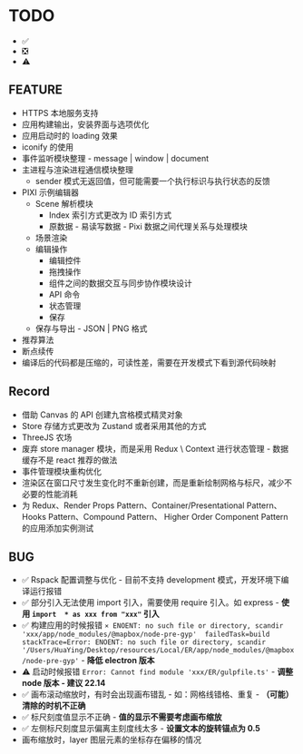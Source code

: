 # TODO

- ✅
- ❎
- ⚠️

## FEATURE

- HTTPS 本地服务支持
- 应用构建输出，安装界面与选项优化
- 应用启动时的 loading 效果
- iconify 的使用
- 事件监听模块整理 - message | window | document
- 主进程与渲染进程通信模块整理
  - sender 模式无返回值，但可能需要一个执行标识与执行状态的反馈
- PIXI 示例编辑器
  - Scene 解析模块
    - Index 索引方式更改为 ID 索引方式
    - 原数据 - 易读写数据 - Pixi 数据之间代理关系与处理模块
  - 场景渲染
  - 编辑操作
    - 编辑控件
    - 拖拽操作
    - 组件之间的数据交互与同步协作模块设计
    - API 命令
    - 状态管理
    - 保存
  - 保存与导出 - JSON | PNG 格式
- 推荐算法
- 断点续传
- 编译后的代码都是压缩的，可读性差，需要在开发模式下看到源代码映射

## Record

- 借助 Canvas 的 API 创建九宫格模式精灵对象
- Store 存储方式更改为 Zustand 或者采用其他的方式
- ThreeJS 农场
- 废弃 store manager 模块，而是采用 Redux \ Context 进行状态管理 - 数据缓存不是 react 推荐的做法
- 事件管理模块重构优化
- 渲染区在窗口尺寸发生变化时不重新创建，而是重新绘制网格与标尺，减少不必要的性能消耗
- 为 Redux、Render Props Pattern、Container/Presentational Pattern、Hooks Pattern、Compound Pattern、 Higher Order Component Pattern 的应用添加实例测试

## BUG

- ✅ Rspack 配置调整与优化 - 目前不支持 development 模式，开发环境下编译运行报错
- ✅ 部分引入无法使用 import 引入，需要使用 require 引入。如 express - **使用 `import  * as xxx from "xxx"` 引入**
- ✅ 构建应用的时候报错 `⨯ ENOENT: no such file or directory, scandir 'xxx/app/node_modules/@mapbox/node-pre-gyp'  failedTask=build stackTrace=Error: ENOENT: no such file or directory, scandir '/Users/HuaYing/Desktop/resources/Local/ER/app/node_modules/@mapbox/node-pre-gyp'`  - **降低 electron 版本**
- ⚠️ 启动时候报错 `Error: Cannot find module 'xxx/ER/gulpfile.ts'` - **调整 node 版本 - 建议 22.14**
- ✅ 画布滚动缩放时，有时会出现画布错乱 - 如：网格线错格、重复 - **（可能）清除的时机不正确**
- ✅ 标尺刻度值显示不正确 - **值的显示不需要考虑画布缩放**
- ✅ 左侧标尺刻度显示偏离主刻度线太多 - **设置文本的旋转锚点为 0.5**
- 画布缩放时，layer 图层元素的坐标存在偏移的情况
